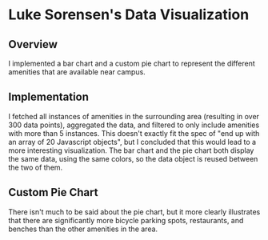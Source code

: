 # Luke Sorensen's Data Visualization
## Overview
I implemented a bar chart and a custom pie chart to represent the different amenities that are available near campus. 

## Implementation 
I fetched all instances of amenities in the surrounding area (resulting in over 300 data points), aggregated the data, and filtered to only include amenities with more than 5 instances. This doesn't exactly fit the spec of "end up with an array of 20 Javascript objects", but I concluded that this would lead to a more interesting visualization. The bar chart and the pie chart both display the same data, using the same colors, so the data object is reused between the two of them.

## Custom Pie Chart
There isn't much to be said about the pie chart, but it more clearly illustrates that there are significantly more bicycle parking spots, restaurants, and benches than the other amenities in the area. 